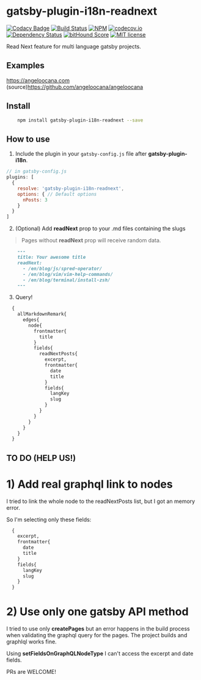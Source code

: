 # gatsby-plugin-i18n-readnext

[![Codacy Badge](https://api.codacy.com/project/badge/Grade/0b3a917c0cb9433cb12eec33b989c723)](https://www.codacy.com/app/angeloocana/gatsby-plugin-i18n-readnext?utm_source=github.com&utm_medium=referral&utm_content=angeloocana/gatsby-plugin-i18n-readnext&utm_campaign=badger)
[![Build Status](https://travis-ci.org/angeloocana/gatsby-plugin-i18n-readnext.svg)](https://travis-ci.org/angeloocana/gatsby-plugin-i18n-readnext)
[![NPM](https://img.shields.io/npm/v/gatsby-plugin-i18n-readnext.svg)](https://www.npmjs.com/package/gatsby-plugin-i18n-readnext)
[![codecov.io](http://codecov.io/github/angeloocana/gatsby-plugin-i18n-readnext/coverage.svg)](http://codecov.io/github/angeloocana/gatsby-plugin-i18n-readnext)
[![Dependency Status](https://gemnasium.com/angeloocana/gatsby-plugin-i18n-readnext.svg)](https://gemnasium.com/angeloocana/gatsby-plugin-i18n-readnext)
[![bitHound Score](https://www.bithound.io/github/gotwarlost/istanbul/badges/score.svg)](https://www.bithound.io/github/angeloocana/gatsby-plugin-i18n-readnext)
[![MIT license](http://img.shields.io/badge/license-MIT-brightgreen.svg)](http://opensource.org/licenses/MIT)

Read Next feature for multi language gatsby projects.

## Examples

https://angeloocana.com (source)https://github.com/angeloocana/angeloocana


## Install
```bash
    npm install gatsby-plugin-i18n-readnext --save
```


## How to use
1. Include the plugin in your `gatsby-config.js` file after **gatsby-plugin-i18n**.

```javascript
// in gatsby-config.js
plugins: [
  {
    resolve: 'gatsby-plugin-i18n-readnext',
    options: { // Default options
      nPosts: 3
    }
  }
]
```

2. (Optional) Add **readNext** prop to your .md files containing the slugs

> Pages without **readNext** prop will receive random data.

```markdown
    ---
    title: Your awesome title
    readNext:
      - /en/blog/js/spred-operator/
      - /en/blog/vim/vim-help-commands/
      - /en/blog/terminal/install-zsh/
    ---
```

3. Query!

```graphql
  {
    allMarkdownRemark{
      edges{
        node{
          frontmatter{
            title
          }
          fields{
            readNextPosts{
              excerpt,
              frontmatter{
                date
                title
              }
              fields{
                langKey
                slug
              }
            }
          }
        }
      }
    }
  }
```

## TO DO (HELP US!)

# 1) Add real graphql link to nodes

I tried to link the whole node to the readNextPosts list,
but I got an memory error.

So I'm selecting only these fields:

```graphql
  {
    excerpt,
    frontmatter{
      date
      title
    }
    fields{
      langKey
      slug
    }
  }
```

# 2) Use only one gatsby API method

I tried to use only **createPages** but an error happens in the build process when validating the graphql query for the pages.
The project builds and graphIql works fine.

Using **setFieldsOnGraphQLNodeType** I can't access the excerpt and date fields.



PRs are WELCOME!
